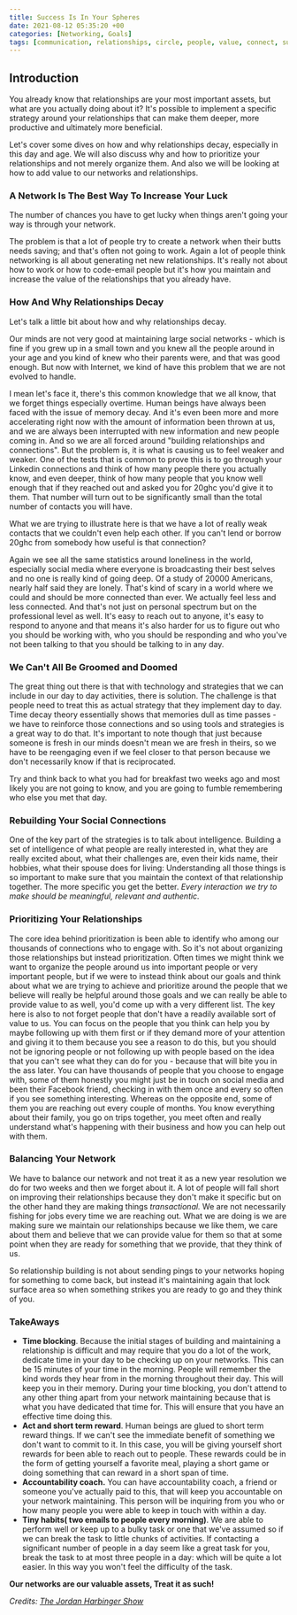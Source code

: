 ```yaml
---
title: Success Is In Your Spheres
date: 2021-08-12 05:35:20 +00
categories: [Networking, Goals]
tags: [communication, relationships, circle, people, value, connect, success, network]     # TAG names should always be lowercase
---
```



## Introduction

You already know that relationships are your most important assets, but what are you actually doing about it? It's possible to implement a specific strategy around your relationships that can make them deeper, more productive and ultimately more beneficial.

Let's cover some dives on how and why relationships decay, especially in this day and age. We will also discuss why and how to prioritize your relationships and not merely organize them. And also we will be looking at how to add value to our networks and relationships.

### A Network Is The Best Way To Increase Your Luck

The number of chances you have to get lucky when things aren't going your way is through your network.

The problem is that a lot of people try to create a network when their butts needs saving; and that's often not going to work. Again a lot of people think networking is all about generating net new relationships. It's really not about how to work or how to code-email people but it's how you maintain and increase the value of the relationships that you already have.

### How And Why Relationships Decay

Let's talk a little bit about how and why relationships decay.

Our minds are not very good at maintaining large social networks - which is fine if you grew up in a small town and you knew all the people around in your age and you kind of knew who their parents were, and that was good enough. But now with Internet, we kind of have this problem that we are not evolved to handle.

I mean let's face it, there's this common knowledge that we all know, that we forget things especially overtime. Human beings have always been faced with the issue of memory decay. And it's even been more and more accelerating right now with the amount of information been thrown at us, and we are always been interrupted with new information and new people coming in. And so we are all forced around "building relationships and connections". But the problem is, it is what is causing us to feel weaker and weaker. One of the tests that is common to prove this is to go through your Linkedin connections and think of how many people there you actually know, and even deeper, think of how many people that you know well enough that if they reached out and asked you for 20ghc you'd give it to them. That number will turn out to be significantly small than the total number of contacts you will have.

What we are trying to illustrate here is that we have a lot of really weak contacts that we couldn't even help each other. If you can't lend or borrow 20ghc from somebody how useful is that connection?

Again we see all the same statistics around loneliness in the world, especially social media where everyone is broadcasting their best selves and no one is really kind of going deep. Of a study of 20000 Americans, nearly half said they are lonely. That's kind of scary in a world where we could and should be more connected than ever. We actually feel less and less connected. And that's not just on personal spectrum but on the professional level as well. It's easy to reach out to anyone, it's easy to respond to anyone and that means it's also harder for us to figure out who you should be working with, who you should be responding and who you've not been talking to that you should be talking to in any day.

### We Can't All Be Groomed and Doomed

The great thing out there is that with technology and strategies that we can include in our day to day activities, there is solution. The challenge is that people need to treat this as actual strategy that they implement day to day. Time decay theory essentially shows that memories dull as time passes - we have to reinforce those connections and so using tools and strategies is a great way to do that. It's important to note though that just because someone is fresh in our minds doesn't mean we are fresh in theirs, so we have to be reengaging even if we feel closer to that person because we don't necessarily know if that is reciprocated.

Try and think back to what you had for breakfast two weeks ago and most likely you are not going to know, and you are going to fumble remembering who else you met that day.

### Rebuilding Your Social Connections

One of the key part of the strategies is to talk about intelligence. Building a set of intelligence of what people are really interested in, what they are really excited about, what their challenges are, even their kids name, their hobbies, what their spouse does for living: Understanding all those things is so important to make sure that you maintain the context of that relationship together. The more specific you get the better. *Every interaction we try to make should be meaningful, relevant and authentic.*

### Prioritizing Your Relationships

The core idea behind prioritization is been able to identify who among our thousands of connections who to engage with. So it's not about organizing those relationships but instead prioritization. Often times we might think we want to organize the people around us into important people or very important people, but if we were to instead think about our goals and think about what we are trying to achieve and prioritize around the people that we believe will really be helpful around those goals and we can really be able to provide value to as well, you'd come up with a very different list. The key here is also to not forget people that don't have a readily available sort of value to us. You can focus on the people that you think can help you by maybe following up with them first or if they demand more of your attention and giving it to them because you see a reason to do this, but you should not be ignoring people or not following up with people based on the idea that you can't see what they can do for you - because that will bite you in the ass later. You can have thousands of people that you choose to engage with, some of them honestly you might just be in touch on social media and been their Facebook friend, checking in with them once and every so often if you see something interesting. Whereas on the opposite end, some of them you are reaching out every couple of months. You know everything about their family, you go on trips together, you meet often and really understand what's happening with their business and how you can help out with them.  

### Balancing Your Network

We have to balance our network and not treat it as a new year resolution we do for two weeks and then we forget about it. A lot of people will fall short on improving their relationships because they don't make it specific but on the other hand they are making things *transactional.* We are not necessarily fishing for jobs every time we are reaching out. What we are doing is we are making sure we maintain our relationships because we like them, we care about them and believe that we can provide value for them so that at some point when they are ready for something that we provide, that they think of us.

So relationship building is not about sending pings to your networks hoping for something to come back, but instead it's maintaining again that lock surface area so when something strikes you are ready to go and they think of you.

### TakeAways

- **Time blocking**. Because the initial stages of building and maintaining a relationship is difficult and may require that you do a lot of the work, dedicate time in your day to be checking up on your networks. This can be 15 minutes of your time in the morning. People will remember the kind words they hear from in the morning throughout their day. This will keep you in their memory. During your time blocking, you don't attend to any other thing apart from your network maintaining because that is what you have dedicated that time for. This will ensure that you have an effective time doing this.
- **Act and short term reward**. Human beings are glued to short term reward things. If we can't see the immediate benefit of something we don't want to commit to it. In this case, you will be giving yourself short rewards for been able to reach out to people. These rewards could be in the form of getting yourself a favorite meal, playing a short game or doing something that can reward in a short span of time.
- **Accountability coach.** You can have accountability coach, a friend or someone you've actually paid to this, that will keep you accountable on your network maintaining. This person will be inquiring from you who or how many people you were able to keep in touch with within a day.
- **Tiny habits( two emails to people every morning)**. We are able to perform well or keep up to a bulky task or one that we've assumed so if we can break the task to little chunks of activities. If contacting a significant number of people in a day seem like a great task for you, break the task to at most three people in a day: which will be quite a lot easier. In this way you won't feel the difficulty of the task.

**Our networks are our valuable assets, Treat it as such!**

*Credits: [The Jordan Harbinger Show](https://draft.blogger.com/blog/post/edit/9080724148061246503/3043559557240721843)*
